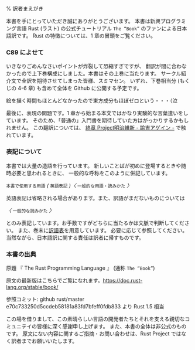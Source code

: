 % 訳者まえがき

本書を手にとっていただき誠にありがとうございます。
本書は新興プログラミング言語 Rust (ラスト) の公式チュートリアル `The “Book”`
のファンによる日本語訳です。 Rust の特徴については、1 章の冒頭をご覧ください。

### C89 によせて

いきなりごめんなさいポイントが炸裂して恐縮すぎですが、
翻訳が間に合わなかったので上下巻構成にしました。本書はその上巻に当たります。
サークル紹介文で全訳を期待させてしまった皆様、スミマセン。
いずれ、下巻相当分 (もくじの 4-6 章) も含めて全体を Github に公開する予定です。

絵を描く時間もほとんどなかったので東方成分もほぼゼロという・・・（泣

最後に、表現の問題です。1 章から始まる本文ではかなり実験的な言葉遣いをしています。
そのため、「普通の」入門書を期待していた方はがっかりするかもしれません。
この翻訳については、 [終章 Project明治維新 - 諭吉アゲイン -](restoration-again.html)
で触れています。

### 表記について

本書では大量の造語を行っています。
新しいことばが初めに登場するときや随時必要と思われるときに、
一般的な呼称をこのように併記しています。

`本書で使用する用語` *(* `英語表記` *)〈* `一般的な用語・読みかた` *〉*

英語表記は省略される場合があります。また、訳語がまだないものについては

*〈* `一般的な読みかた` *〉*

とのみ表記しています。お手数ですがどちらに当たるかは文脈で判断してください。
また、巻末に[訳語表](translation-table.html)を用意しています。
必要に応じて参照してください。
当然ながら、日本語訳に関する責任は訳者に帰すものです。

### 本書の出典

原題 『 The Rust Programming Language 』 (通称 `The “Book”`)

原文の最新版はこちらでご覧になれます。<https://doc.rust-lang.org/stable/book/>

参照コミット: github rust/master e70c733250d5ccdeb58181a83fd7bfeff0fdb833 より Rust 1.5 相当

この場を借りまして、この素晴らしい言語の開発者たちとそれを支える親切なコミュニテイの皆様に深く感謝申し上げます。
また、本書の全体は非公式のものです。
原文にない内容に関するご指摘・お問い合わせは、Rust Project ではなく訳者までお願いいたします。

